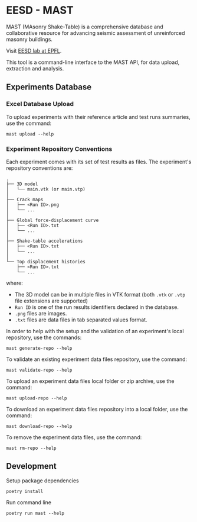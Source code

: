 # EESD - MAST

MAST (MAsonry Shake-Table) is a comprehensive database and collaborative resource for advancing seismic assessment of unreinforced masonry buildings.

Visit [EESD lab at EPFL](https://www.epfl.ch/labs/eesd/).

This tool is a command-line interface to the MAST API, for data upload, extraction and analysis.

## Experiments Database

### Excel Database Upload

To upload experiments with their reference article and test runs summaries, use the command:

```
mast upload --help
```

### Experiment Repository Conventions

Each experiment comes with its set of test results as files. The experiment's repository conventions are:

```
.
├── 3D model
│   └── main.vtk (or main.vtp)
│
├── Crack maps
│   ├── <Run ID>.png
│   └── ...
│
├── Global force-displacement curve
│   ├── <Run ID>.txt
│   └── ...
│
├── Shake-table accelerations
│   ├── <Run ID>.txt
│   └── ...
│
└── Top displacement histories
    ├── <Run ID>.txt
    └── ...
```

where:

* The 3D model can be in multiple files in VTK format (both `.vtk` or `.vtp` file extensions are supported)
* `Run ID` is one of the run results identifiers declared in the database.
* `.png` files are images.
* `.txt` files are data files in tab separated values format.

In order to help with the setup and the validation of an experiment's local repository, use the commands:

```
mast generate-repo --help
```

To validate an existing experiment data files repository, use the command:

```
mast validate-repo --help
```

To upload an experiment data files local folder or zip archive, use the command:

```
mast upload-repo --help
```

To download an experiment data files repository into a local folder, use the command:

```
mast download-repo --help
```

To remove the experiment data files, use the command:

```
mast rm-repo --help
```

## Development

Setup package dependencies

```
poetry install
```

Run command line

```
poetry run mast --help
```
